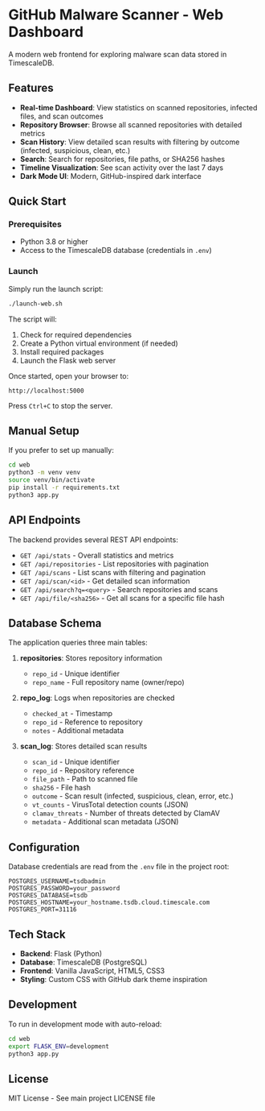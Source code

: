 # GitHub Malware Scanner - Web Dashboard

A modern web frontend for exploring malware scan data stored in TimescaleDB.

## Features

- **Real-time Dashboard**: View statistics on scanned repositories, infected files, and scan outcomes
- **Repository Browser**: Browse all scanned repositories with detailed metrics
- **Scan History**: View detailed scan results with filtering by outcome (infected, suspicious, clean, etc.)
- **Search**: Search for repositories, file paths, or SHA256 hashes
- **Timeline Visualization**: See scan activity over the last 7 days
- **Dark Mode UI**: Modern, GitHub-inspired dark interface

## Quick Start

### Prerequisites

- Python 3.8 or higher
- Access to the TimescaleDB database (credentials in `.env`)

### Launch

Simply run the launch script:

```bash
./launch-web.sh
```

The script will:
1. Check for required dependencies
2. Create a Python virtual environment (if needed)
3. Install required packages
4. Launch the Flask web server

Once started, open your browser to:
```
http://localhost:5000
```

Press `Ctrl+C` to stop the server.

## Manual Setup

If you prefer to set up manually:

```bash
cd web
python3 -m venv venv
source venv/bin/activate
pip install -r requirements.txt
python3 app.py
```

## API Endpoints

The backend provides several REST API endpoints:

- `GET /api/stats` - Overall statistics and metrics
- `GET /api/repositories` - List repositories with pagination
- `GET /api/scans` - List scans with filtering and pagination
- `GET /api/scan/<id>` - Get detailed scan information
- `GET /api/search?q=<query>` - Search repositories and scans
- `GET /api/file/<sha256>` - Get all scans for a specific file hash

## Database Schema

The application queries three main tables:

1. **repositories**: Stores repository information
   - `repo_id` - Unique identifier
   - `repo_name` - Full repository name (owner/repo)

2. **repo_log**: Logs when repositories are checked
   - `checked_at` - Timestamp
   - `repo_id` - Reference to repository
   - `notes` - Additional metadata

3. **scan_log**: Stores detailed scan results
   - `scan_id` - Unique identifier
   - `repo_id` - Repository reference
   - `file_path` - Path to scanned file
   - `sha256` - File hash
   - `outcome` - Scan result (infected, suspicious, clean, error, etc.)
   - `vt_counts` - VirusTotal detection counts (JSON)
   - `clamav_threats` - Number of threats detected by ClamAV
   - `metadata` - Additional scan metadata (JSON)

## Configuration

Database credentials are read from the `.env` file in the project root:

```
POSTGRES_USERNAME=tsdbadmin
POSTGRES_PASSWORD=your_password
POSTGRES_DATABASE=tsdb
POSTGRES_HOSTNAME=your_hostname.tsdb.cloud.timescale.com
POSTGRES_PORT=31116
```

## Tech Stack

- **Backend**: Flask (Python)
- **Database**: TimescaleDB (PostgreSQL)
- **Frontend**: Vanilla JavaScript, HTML5, CSS3
- **Styling**: Custom CSS with GitHub dark theme inspiration

## Development

To run in development mode with auto-reload:

```bash
cd web
export FLASK_ENV=development
python3 app.py
```

## License

MIT License - See main project LICENSE file
